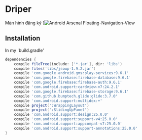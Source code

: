 # Driper
Màn hình đăng ký
[![Android Arsenal Floating-Navigation-View](https://youtu.be/qbS1mapIyso)


## Installation
In my 'build.gradle'

```groovy
dependencies {
    compile fileTree(include: ['*.jar'], dir: 'libs')
    compile files('libs/jsoup-1.9.2.jar')
    compile 'com.google.android.gms:play-services:9.6.1'
    compile 'com.google.firebase:firebase-database:9.6.1'
    compile 'com.google.firebase:firebase-auth:9.6.1'
    compile 'com.android.support:cardview-v7:24.2.1'
    compile 'com.google.firebase:firebase-storage:9.6.1'
    compile 'com.github.bumptech.glide:glide:3.7.0'
    compile 'com.android.support:multidex:+'
    compile project(':WrappingLayout')
    compile project(':SlidingUpPanel')
    compile 'com.android.support:design:25.0.0'
    compile 'com.android.support:support-v4:25.0.0'
    compile 'com.android.support:appcompat-v7:25.0.0'
    compile 'com.android.support:support-annotations:25.0.0'
}
```













